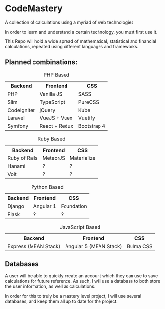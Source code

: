 # CodeMastery
A collection of calculations using a myriad of web technologies

In order to learn and understand a certain technology, you must first use it.

This Repo will hold a wide spread of mathematical, statistical and financial calculations, repeated using different languages and frameworks.

<h2>Planned combinations:</h2>

<table>
	<caption>PHP Based</caption>
  <tr>
    <th>Backend</th>
    <th>Frontend</th>
    <th>CSS</th>
  </tr>
  <tr>
    <td>PHP</td>
    <td>Vanilla JS</td>
    <td>SASS</td>
  </tr>

  <tr>
  	<td>Slim</td>
  	<td>TypeScript</td>
  	<td>PureCSS</td>
  </tr>
  
  <tr>
    <td>CodeIgniter</td>
    <td>jQuery</td>
    <td>Kube</td>
  </tr>
  
  <tr>
    <td>Laravel</td>
    <td>VueJS + Vuex</td>
    <td>Vuetify</td>
  </tr>
  
  <tr>
    <td>Symfony</td>
    <td>React + Redux</td>
    <td>Bootstrap 4</td>
  </tr>
</table>

<table>
	<caption>Ruby Based</caption>
  <tr>
    <th>Backend</th>
    <th>Frontend</th>
    <th>CSS</th>
  </tr>
  <tr>
    <td>Ruby of Rails</td>
    <td>MeteorJS</td>
    <td>Materialize</td>
  </tr>
  <tr>
  	<td>Hanami</td>
  	<td>?</td>
  	<td>?</td>
  </tr>
  <tr>
  	<td>Volt</td>
  	<td>?</td>
  	<td>?</td>
  </tr>
</table>
  
<table>
	<caption>Python Based</caption>
  <tr>
    <th>Backend</th>
    <th>Frontend</th>
    <th>CSS</th>
  </tr>
  <tr>
    <td>Django</td>
    <td>Angular 1</td>
    <td>Foundation</td>
  </tr>
  <tr>
    <td>Flask</td>
    <td>?</td>
    <td>?</td>
  </tr>
  </table>

<table>
	<caption>JavaScript Based</caption>
   <tr>
    <th>Backend</th>
    <th>Frontend</th>
    <th>CSS</th>
  </tr>
  <tr>
    <td>Express (MEAN Stack)</td>
    <td>Angular 5 (MEAN Stack)</td>
    <td>Bulma CSS</td>
  </tr>
  </table>
  
  <h2>Databases</h2>
  
  A user will be able to quickly create an account which they can use to save calculations for future reference. As such, I will use a database to both store the user information, as well as calculations.
  
  In order for this to truly be a mastery level project, I will use several databases, and keep them all up to date for the project. 
  
